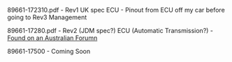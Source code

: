 89661-172310.pdf - Rev1 UK spec ECU - Pinout from ECU off my car before going to Rev3 Management

89661-17280.pdf - Rev2 (JDM spec?) ECU (Automatic Transmission?) - [Found on an Australian Forumn](https://www.toymods.org.au/forums/threads/60816-SW20-jdm-3sge-pinout-WHAT!-No-G-pin-(D8-or-D-instead)-huh-updated-with-pics/page2)

89661-17500 - Coming Soon
